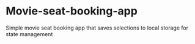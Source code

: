 # Movie-seat-booking-app
Simple movie seat booking app that saves selections to local storage for state management
